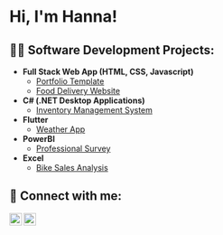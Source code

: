
<h1>Hi, I'm Hanna! <!-- <br/><a href="https://github.com/joshmadakor1">Programmer</a>, <a href="https://www.linkedin.com/in/joshmadakor/">Cybersecurity Professional</a>, <a href="https://www.youtube.com/c/joshmadakor">YouTuber</a> -->
</h1>

<h2>👩‍💻 Software Development Projects:</h2>

- <b>Full Stack Web App (HTML, CSS, Javascript)</b>
  - [Portfolio Template](https://github.com/HannaYoh/PortfolioTemplate)
  - [Food Delivery Website](https://github.com/HannaYoh/FoodDeliveryWebsite)
- <b>C# (.NET Desktop Applications)</b>
  - [Inventory Management System](https://github.com/HannaYoh/InventoryManagement)
- <b>Flutter</b>
  - [Weather App](https://github.com/HannaYoh/WeatherApp)
- <b>PowerBI</b>
  - [Professional Survey](https://github.com/HannaYoh/PowerBIProject)
- <b>Excel</b>
  - [Bike Sales Analysis](https://github.com/HannaYoh/DataCleaningExcel)


<h2> 🤳 Connect with me:</h2>

[<img align="left" alt="JoshMadakor | LinkedIn" width="22px" src="https://cdn.jsdelivr.net/npm/simple-icons@v3/icons/linkedin.svg" />][linkedin]
[<img align="left" alt="JoshMadakor | Instagram" width="22px" src="https://cdn.jsdelivr.net/npm/simple-icons@v3/icons/instagram.svg" />][instagram]


[instagram]: https://www.instagram.com/hanna_y1026/
[linkedin]: https://linkedin.com/in/hanna-yohannes-m

<!--
**HannaYoh/HannaYoh** is a ✨ _special_ ✨ repository because its `README.md` (this file) appears on your GitHub profile.

Here are some ideas to get you started:

- 🔭 I’m currently working on ...
- 🌱 I’m currently learning ...
- 👯 I’m looking to collaborate on ...
- 🤔 I’m looking for help with ...
- 💬 Ask me about ...
- 📫 How to reach me: ...
- 😄 Pronouns: ...
- ⚡ Fun fact: ...
-->
